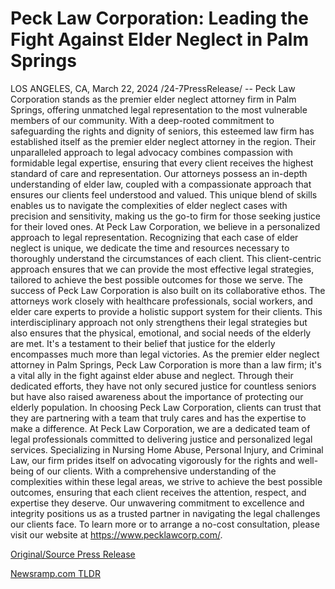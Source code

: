 # Peck Law Corporation: Leading the Fight Against Elder Neglect in Palm Springs

LOS ANGELES, CA, March 22, 2024 /24-7PressRelease/ -- Peck Law Corporation stands as the premier elder neglect attorney firm in Palm Springs, offering unmatched legal representation to the most vulnerable members of our community. With a deep-rooted commitment to safeguarding the rights and dignity of seniors, this esteemed law firm has established itself as the premier elder neglect attorney in the region. Their unparalleled approach to legal advocacy combines compassion with formidable legal expertise, ensuring that every client receives the highest standard of care and representation.  Our attorneys possess an in-depth understanding of elder law, coupled with a compassionate approach that ensures our clients feel understood and valued. This unique blend of skills enables us to navigate the complexities of elder neglect cases with precision and sensitivity, making us the go-to firm for those seeking justice for their loved ones.  At Peck Law Corporation, we believe in a personalized approach to legal representation. Recognizing that each case of elder neglect is unique, we dedicate the time and resources necessary to thoroughly understand the circumstances of each client. This client-centric approach ensures that we can provide the most effective legal strategies, tailored to achieve the best possible outcomes for those we serve.  The success of Peck Law Corporation is also built on its collaborative ethos. The attorneys work closely with healthcare professionals, social workers, and elder care experts to provide a holistic support system for their clients. This interdisciplinary approach not only strengthens their legal strategies but also ensures that the physical, emotional, and social needs of the elderly are met. It's a testament to their belief that justice for the elderly encompasses much more than legal victories.  As the premier elder neglect attorney in Palm Springs, Peck Law Corporation is more than a law firm; it's a vital ally in the fight against elder abuse and neglect. Through their dedicated efforts, they have not only secured justice for countless seniors but have also raised awareness about the importance of protecting our elderly population. In choosing Peck Law Corporation, clients can trust that they are partnering with a team that truly cares and has the expertise to make a difference.  At Peck Law Corporation, we are a dedicated team of legal professionals committed to delivering justice and personalized legal services. Specializing in Nursing Home Abuse, Personal Injury, and Criminal Law, our firm prides itself on advocating vigorously for the rights and well-being of our clients. With a comprehensive understanding of the complexities within these legal areas, we strive to achieve the best possible outcomes, ensuring that each client receives the attention, respect, and expertise they deserve. Our unwavering commitment to excellence and integrity positions us as a trusted partner in navigating the legal challenges our clients face. To learn more or to arrange a no-cost consultation, please visit our website at https://www.pecklawcorp.com/. 

[Original/Source Press Release](https://www.24-7pressrelease.com/press-release/509480/peck-law-corporation-leading-the-fight-against-elder-neglect-in-palm-springs) 

[Newsramp.com TLDR](https://newsramp.com/None) 